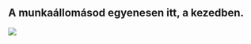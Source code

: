 <?php require("../../entete.php"); ?> <?php require("../../base.php"); ?> <?php require("../../fonctions.php"); ?>

<div id="corps">

<h2>A munkaállomásod egyenesen itt, a kezedben.</h2>

<img src="Images/earth.png" />

</div>


